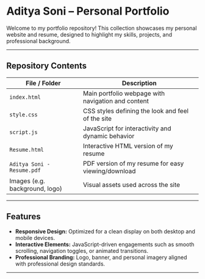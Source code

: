 # Aditya Soni – Personal Portfolio

Welcome to my portfolio repository! This collection showcases my personal website and resume, designed to highlight my skills, projects, and professional background.

---

##  Repository Contents

| File / Folder         | Description                                           |
|-----------------------|-------------------------------------------------------|
| `index.html`          | Main portfolio webpage with navigation and content     |
| `style.css`           | CSS styles defining the look and feel of the site      |
| `script.js`           | JavaScript for interactivity and dynamic behavior      |
| `Resume.html`         | Interactive HTML version of my resume                  |
| `Aditya Soni - Resume.pdf` | PDF version of my resume for easy viewing/download |
| Images (e.g. background, logo) | Visual assets used across the site         |

---

##  Features

- **Responsive Design:** Optimized for a clean display on both desktop and mobile devices.
- **Interactive Elements:** JavaScript-driven engagements such as smooth scrolling, navigation toggles, or animated transitions.
- **Professional Branding:** Logo, banner, and personal imagery aligned with professional design standards.

---


